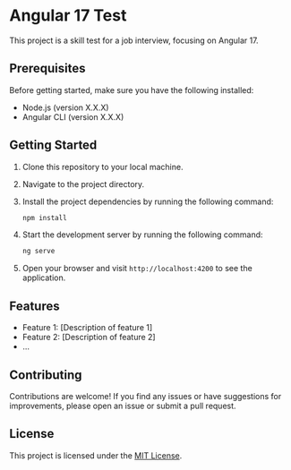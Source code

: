 # Angular 17 Test

This project is a skill test for a job interview, focusing on Angular 17.

## Prerequisites

Before getting started, make sure you have the following installed:

- Node.js (version X.X.X)
- Angular CLI (version X.X.X)

## Getting Started

1. Clone this repository to your local machine.
2. Navigate to the project directory.
3. Install the project dependencies by running the following command:

    ```bash
    npm install
    ```

4. Start the development server by running the following command:

    ```bash
    ng serve
    ```

5. Open your browser and visit `http://localhost:4200` to see the application.

## Features

- Feature 1: [Description of feature 1]
- Feature 2: [Description of feature 2]
- ...

## Contributing

Contributions are welcome! If you find any issues or have suggestions for improvements, please open an issue or submit a pull request.

## License

This project is licensed under the [MIT License](LICENSE).